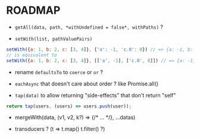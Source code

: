 # ROADMAP

- `getAll(data, path, *withUndefined = false*, withPaths)` ?

- `setWith(list, pathValuePairs)`

```js
setWith({a: 1, b: 2, c: [3, 4]}, {'a': -1, 'c.0': 0}) // => {a: -1, b: 2, c: [0, 4]}
// is equivalent to
setWith({a: 1, b: 2, c: [3, 4]}, [['a', -1], ['c.0', 0]]) // => {a: -1, b: 2, c: [0, 4]}
```

- rename `defaultsTo` to `coerce` or `or` ?

- `eachAsync` that doesn't care about order ? like Promise.all()

- `tap(data)` to allow returning "side-effects" that don't return "self"

```js
return tap(users, (users) => users.push(user));
```

- mergeWith(data, (v1, v2, k?) => {/* ... */}, ...datas)

- transducers ? (t => t.map() t.filter() ?)
